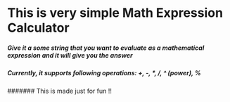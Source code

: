 # This is very simple Math Expression Calculator 
##### Give it a some string that you want to evaluate as a mathematical expression and it will give you the answer
##### Currently, it supports following operations: +, -, *, /, ^ (power), %
####### This is made just for fun !! 
